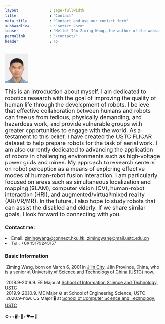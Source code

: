 ```yaml
---
layout              : page-fullwidth
title               : "Contact"
meta_title          : "Contact and use our contact form"
subheadline         : "Contact Form"
teaser              : "Hello! I'm Ziming Wang, the author of the website and dataset.<br> Nice to meet you!"
permalink           : "/contact/"
header              : no
---
```



<img src="../images/WZM.jpg" width="15%" ><br>

<font size="4">This is an introduction about myself. I am dedicated to robotics research with the goal of improving the quality of human life through the development of robots. I believe that effective collaboration between humans and robots can free us from tedious, physically demanding, and hazardous work, and provide vulnerable groups with greater opportunities to engage with the world. As a testament to this belief, I have created the USTC FLICAR dataset to help prepare robots for the task of aerial work. I am also currently dedicated to advancing the application of robots in challenging environments such as high-voltage power grids and mines. My approach to research centers on robot perception as a means of exploring effective modes of human-robot fusion interaction. I am particularly focused on areas such as simultaneous localization and mapping (SLAM), computer vision (CV), human-robot interaction (HRI), and augmented/virtual/mixed reality (AR/VR/MR). In the future, I also hope to study robots that can assist the disabled and elderly. If we share similar goals, I look forward to connecting with you.</font>

### Contact me:
<td width="750" align="left" valign="middle" class="rightone">
    <li>Email: <a href="mailto:&#119;&#109;&#049;&#051;&#048;&#051;&#057;&#050;&#055;&#056;&#056;&#054;&#054;&#064;&#109;&#097;&#105;&#108;&#046;&#117;&#115;&#116;&#099;&#046;&#101;&#100;&#117;&#046;&#099;&#110;">zimingwang@connect.hku.hk; zimingwang@mail.ustc.edu.cn</a></li>
    <li>Tel.: +86 13179243157</li>
</td>    


### Basic Information
<td width="750" align="left" valign="middle" class="rightone">
            &nbsp;Ziming Wang, born on March 6, 2001 in <a href="https://en.wikipedia.org/wiki/Jilin_City">Jilin City</a>, Jilin Province, China, who is a senior at <a href="https://en.wikipedia.org/wiki/University_of_Science_and_Technology_of_China">University of Science and Technology of China (USTC)</a> now.<br/><br>
            &nbsp;2018.9-2019.9. EE Major <object data="../images/circuit-board.svg" type="image/svg+xml" width="25" height="25"></object> at <a href="https://en.sist.ustc.edu.cn/main.htm">School of Information Science and Technology, USTC</a> <br />
            &nbsp;2019.9-2020.9. ME Major ⚙️ at School of Engineering Science, USTC<br />
            &nbsp;2020.9-now. CS Major 🖥️ at <a href="https://en.cs.ustc.edu.cn/main.htm">School of Computer Science and Technology, USTC</a><br><br>
            ⚙️+<object data="../images/circuit-board.svg" type="image/svg+xml" width="25" height="25"></object>+🖥️+🧠+❤️➡️🤖
</td> 
